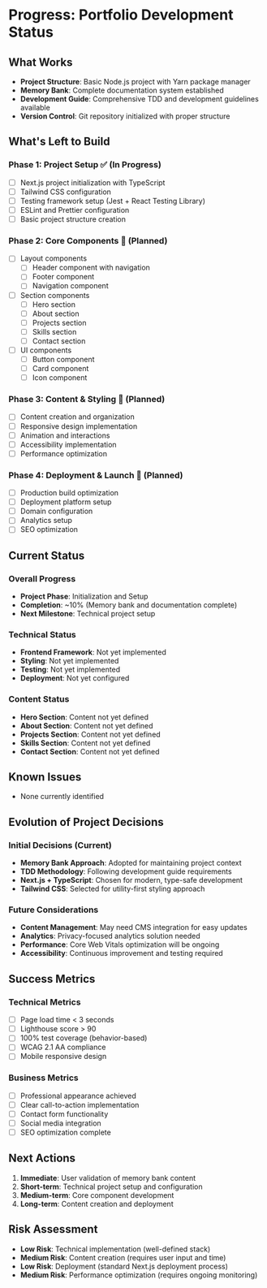 # Progress: Portfolio Development Status

## What Works
- **Project Structure**: Basic Node.js project with Yarn package manager
- **Memory Bank**: Complete documentation system established
- **Development Guide**: Comprehensive TDD and development guidelines available
- **Version Control**: Git repository initialized with proper structure

## What's Left to Build

### Phase 1: Project Setup ✅ (In Progress)
- [ ] Next.js project initialization with TypeScript
- [ ] Tailwind CSS configuration
- [ ] Testing framework setup (Jest + React Testing Library)
- [ ] ESLint and Prettier configuration
- [ ] Basic project structure creation

### Phase 2: Core Components 🚧 (Planned)
- [ ] Layout components
  - [ ] Header component with navigation
  - [ ] Footer component
  - [ ] Navigation component
- [ ] Section components
  - [ ] Hero section
  - [ ] About section
  - [ ] Projects section
  - [ ] Skills section
  - [ ] Contact section
- [ ] UI components
  - [ ] Button component
  - [ ] Card component
  - [ ] Icon component

### Phase 3: Content & Styling 🚧 (Planned)
- [ ] Content creation and organization
- [ ] Responsive design implementation
- [ ] Animation and interactions
- [ ] Accessibility implementation
- [ ] Performance optimization

### Phase 4: Deployment & Launch 🚧 (Planned)
- [ ] Production build optimization
- [ ] Deployment platform setup
- [ ] Domain configuration
- [ ] Analytics setup
- [ ] SEO optimization

## Current Status

### Overall Progress
- **Project Phase**: Initialization and Setup
- **Completion**: ~10% (Memory bank and documentation complete)
- **Next Milestone**: Technical project setup

### Technical Status
- **Frontend Framework**: Not yet implemented
- **Styling**: Not yet implemented
- **Testing**: Not yet implemented
- **Deployment**: Not yet configured

### Content Status
- **Hero Section**: Content not yet defined
- **About Section**: Content not yet defined
- **Projects Section**: Content not yet defined
- **Skills Section**: Content not yet defined
- **Contact Section**: Content not yet defined

## Known Issues
- None currently identified

## Evolution of Project Decisions

### Initial Decisions (Current)
- **Memory Bank Approach**: Adopted for maintaining project context
- **TDD Methodology**: Following development guide requirements
- **Next.js + TypeScript**: Chosen for modern, type-safe development
- **Tailwind CSS**: Selected for utility-first styling approach

### Future Considerations
- **Content Management**: May need CMS integration for easy updates
- **Analytics**: Privacy-focused analytics solution needed
- **Performance**: Core Web Vitals optimization will be ongoing
- **Accessibility**: Continuous improvement and testing required

## Success Metrics

### Technical Metrics
- [ ] Page load time < 3 seconds
- [ ] Lighthouse score > 90
- [ ] 100% test coverage (behavior-based)
- [ ] WCAG 2.1 AA compliance
- [ ] Mobile responsive design

### Business Metrics
- [ ] Professional appearance achieved
- [ ] Clear call-to-action implementation
- [ ] Contact form functionality
- [ ] Social media integration
- [ ] SEO optimization complete

## Next Actions
1. **Immediate**: User validation of memory bank content
2. **Short-term**: Technical project setup and configuration
3. **Medium-term**: Core component development
4. **Long-term**: Content creation and deployment

## Risk Assessment
- **Low Risk**: Technical implementation (well-defined stack)
- **Medium Risk**: Content creation (requires user input and time)
- **Low Risk**: Deployment (standard Next.js deployment process)
- **Medium Risk**: Performance optimization (requires ongoing monitoring) 